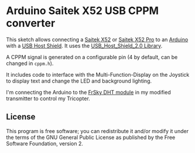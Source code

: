 # Arduino Saitek X52 USB CPPM converter

This sketch allows connecting a [Saitek X52](http://www.saitek.com/uk/prod/x52.html) or [Saitek X52 Pro](http://www.saitek.com/uk/prod/x52pro.html) to an [Arduino](https://www.arduino.cc/en/Main/ArduinoBoardUno) with a [USB Host Shield](https://www.arduino.cc/en/Main/ArduinoUSBHostShield). It uses the [USB_Host_Shield_2.0 Library](https://github.com/felis/USB_Host_Shield_2.0).

A CPPM signal is generated on a configurable pin (4 by default, can be changed in `cppm.h`).

It includes code to interface with the Multi-Function-Display on the Joystick to display text and change the LED and background lighting.

I'm connecting the Arduino to the [FrSky DHT module](http://www.frsky-rc.com/product/pro.php?pro_id=7) in my modified transmitter to control my Tricopter.

## License

This program is free software; you can redistribute it and/or modify it under the terms of the GNU General Public License as published by the Free Software Foundation, version 2.

